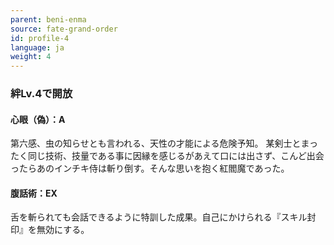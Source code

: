 ```yaml
---
parent: beni-enma
source: fate-grand-order
id: profile-4
language: ja
weight: 4
---
```


### 絆Lv.4で開放

#### 心眼（偽）：A

第六感、虫の知らせとも言われる、天性の才能による危険予知。
某剣士とまったく同じ技術、技量である事に因縁を感じるがあえて口には出さず、こんど出会ったらあのインチキ侍は斬り倒す。そんな思いを抱く紅閻魔であった。

#### 腹話術：EX

舌を斬られても会話できるように特訓した成果。自己にかけられる『スキル封印』を無効にする。
